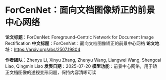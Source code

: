 # ForCenNet：面向文档图像矫正的前景中心网络

**论文标题**：ForCenNet: Foreground-Centric Network for Document Image Rectification
**中文标题**：ForCenNet：面向文档图像矫正的前景中心网络
**论文地址**：https://arxiv.org/abs/2507.19804

**作者团队**：Zhenyu Li, Xinyu Zhang, Zhenyu Wang, Liangwei Wang, Shengcai Liao, Qingmin Liao
**发表日期**：2025-07-20
**模型功能**：前景中心网络，用于矫正文档图像的透视变形问题，保持内容清晰可读
